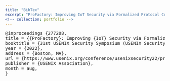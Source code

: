 ```yaml
---
title: "BibTex"
excerpt: "ProFactory: Improving IoT Security via Formalized Protocol Customization"
<!-- collection: portfolio -->
---
```


<pre>
@inproceedings {277208,
title = {{ProFactory}: Improving {IoT} Security via Formalized Protocol Customization},
booktitle = {31st USENIX Security Symposium (USENIX Security 22)},
year = {2022},
address = {Boston, MA},
url = {https://www.usenix.org/conference/usenixsecurity22/presentation/wang-fei},
publisher = {USENIX Association},
month = aug,
}
</pre>
